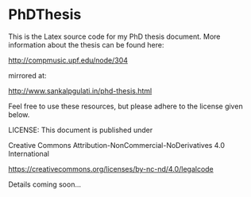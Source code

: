 # PhDThesis

This is the Latex source code for my PhD thesis document. More information about the thesis can be found here: 

http://compmusic.upf.edu/node/304

mirrored at: 

http://www.sankalpgulati.in/phd-thesis.html

Feel free to use these resources, but please adhere to the license given below.


LICENSE: This document is published under 

Creative Commons Attribution-NonCommercial-NoDerivatives 4.0 International 

https://creativecommons.org/licenses/by-nc-nd/4.0/legalcode





Details coming soon...

